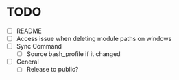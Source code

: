 # TODO
- [ ] README
- [ ] Access issue when deleting module paths on windows
- [ ] Sync Command
    - [ ] Source bash_profile if it changed
- [ ] General
    - [ ] Release to public?
